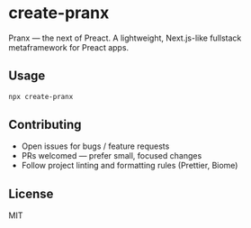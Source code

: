 # create-pranx

Pranx — the next of Preact.
A lightweight, Next.js-like fullstack metaframework for Preact apps.

## Usage

```bash
npx create-pranx
```

## Contributing

- Open issues for bugs / feature requests
- PRs welcomed — prefer small, focused changes
- Follow project linting and formatting rules (Prettier, Biome)

## License

MIT
